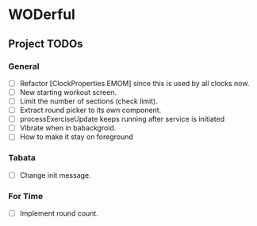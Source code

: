 # WODerful

## Project TODOs

### General
- [ ] Refactor [ClockProperties.EMOM] since this is used by all clocks now.
- [ ] New starting workout screen.
- [ ] Limit the number of sections (check limit).
- [ ] Extract round picker to its own component.
- [ ] processExerciseUpdate keeps running after service is initiated
- [ ] Vibrate when in babackgroid.
- [ ] How to make it stay on foreground

### Tabata
- [ ] Change init message.

### For Time
- [ ] Implement round count.

